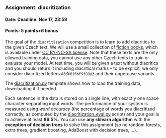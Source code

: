 ### Assignment: diacritization
#### Date: Deadline: Nov 17, 23:59
#### Points: 5 points+6 bonus

The goal of the `diacritization` competition is to learn to add diacritics to
the given Czech text. We will use a small collection of
[fiction books](https://ufal.mff.cuni.cz/~straka/courses/npfl129/2021/datasets/fiction-train.txt),
which is available under [CC BY-NC-SA license](https://ufal.mff.cuni.cz/~straka/courses/npfl129/2021/datasets/fiction-train.LICENSE).
Note that these texts are the only allowed training data, you cannot use any
other Czech texts to train or evaluate your model. At test time, you will be
given a text without diacritics and you should return it including diacritical
marks – to be explicit, we only consider diacritized letters `áčďéěíňóřšťúůýž`
and their uppercase variants.

The [diacritization.py](https://github.com/ufal/npfl129/tree/master/labs/05/diacritization.py)
template shows how to load the training data, downloading it if needed.

Each sentence in the data is stored on a single line, with exactly one
space character separating input words. The performance of your system is
measured using _word accuracy_ (the percentage of words you diacritized
correctly, as computed by the
[diacritization_eval.py](https://github.com/ufal/npfl129/tree/master/labs/05/diacritization_eval.py)
script) and your goal is to achieve at least **86.5%**. You can use **any sklearn
algorithm** with the **exception of decision trees** to solve this assignment (so no
random forests, extra trees, gradient boosting, AdaBoost with decision trees, …).
